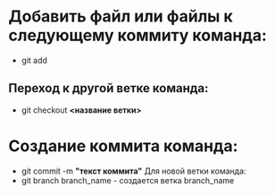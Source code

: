 # Добавить файл или файлы к следующему коммиту команда:
* git add
## Переход к другой ветке команда:
* git checkout **<название ветки>**
# Создание коммита команда:
* git commit -m __"текст коммита"__
Для новой ветки команда:
* git branch branch_name - создается ветка branch_name
